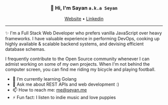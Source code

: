 
<h3 align="center">👋 Hi, I'm Sayan <code>a.k.a Seyan</code></h3>
<p align="center">
  <a href="https://seyan.me/">Website</a> •
  <a href="https://www.linkedin.com/in/sayanjyotidas">Linkedin</a>
</p>

---
✨ I'm a Full Stack Web Developer who prefers vanilla JavaScript over heavy frameworks. I have valuable experience in performing DevOps, cooking up highly available & scalable backend systems, and devising efficient database schemas.

I frequently contribute to the Open Source community whenever I can admist working on some of my own projects.
When I'm not behind the computer screen, you can find me riding my bicycle and playing football.

 
- 🌱 I’m currently learning Golang
- 💬 Ask me about REST APIs and web development :)
- 📫 How to reach me: [me@seyan.me](mailto:me@seyan.me)
- ⚡ Fun fact: I listen to indie music and love puppies